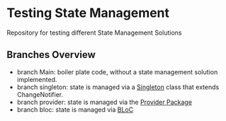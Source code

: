 # Testing State Management
Repository for testing different State Management Solutions

## Branches Overview
- branch Main: boiler plate code, without a state management solution implemented.
- branch singleton: state is managed via a [Singleton](https://flutterbyexample.com/lesson/singletons) class that extends ChangeNotifier.
- branch provider: state is managed via the [Provider Package](https://pub.dev/packages/provider)
- branch bloc: state is managed via [BLoC](https://pub.dev/packages/flutter_bloc)

